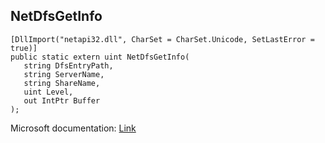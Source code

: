 ## NetDfsGetInfo

```
[DllImport("netapi32.dll", CharSet = CharSet.Unicode, SetLastError = true)]
public static extern uint NetDfsGetInfo(
   string DfsEntryPath,
   string ServerName,
   string ShareName,
   uint Level,
   out IntPtr Buffer
);
```

Microsoft documentation: [Link](https://docs.microsoft.com/en-us/windows/win32/api/lmdfs/nf-lmdfs-netdfsgetinfo)
